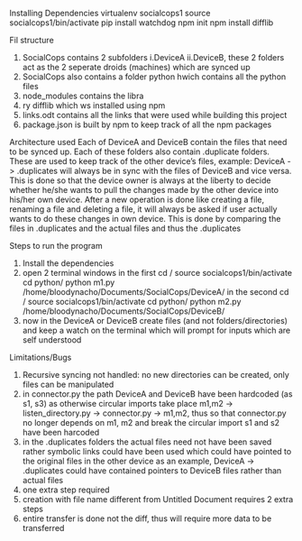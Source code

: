 ﻿Installing Dependencies
virtualenv socialcops1
source socialcops1/bin/activate
pip install watchdog
npm init
npm install difflib


Fil structure
1. SocialCops contains 2 subfolders i.DeviceA ii.DeviceB, these 2 folders act as the 2 seperate droids (machines) which are synced up
2. SocialCops also contains a folder python hwich contains all the python files
3. node_modules contains the libra
4. ry difflib which ws installed using npm
5. links.odt contains all the links that were used while building this project
6. package.json is built by npm to keep track of all the npm packages

Architecture used
Each of DeviceA and DeviceB contain the files that need to be synced up. Each of these folders also contain .duplicate folders. These are used to keep track of the other device’s files, example: DeviceA -> .duplicates will always be in sync with the files of DeviceB and vice versa. This is done so that the device owner is always at the liberty to decide whether he/she wants to pull the changes made by the other device into his/her own device. After a new operation is done like creating a file, renaming a file and deleting a file, it will always be asked if user actually wants to do these changes in own device. This is done by comparing the files in .duplicates and the actual files and thus the .duplicates


Steps to run the program
1. Install the dependencies
2. open 2 terminal windows
in the first
cd <path to SocialCops>/
source socialcops1/bin/activate
cd python/
python m1.py /home/bloodynacho/Documents/SocialCops/DeviceA/
in the second
cd <path to SocialCops>/
source socialcops1/bin/activate
cd python/
python m2.py /home/bloodynacho/Documents/SocialCops/DeviceB/
3. now in the DeviceA or DeviceB create files (and not folders/directories) and keep a watch on the terminal which will prompt for inputs which are self understood

Limitations/Bugs
1. Recursive syncing not handled: no new directories can be created, only files can be manipulated
2. in connector.py the path DeviceA and DeviceB have been hardcoded (as s1, s3) as otherwise circular imports take place m1,m2 -> listen_directory.py -> connector.py -> m1,m2, thus so that connector.py no longer depends on m1, m2 and break the circular import s1 and s2 have been harcoded
3. in the .duplicates folders the actual files need not have been saved rather symbolic links could have been used which could have pointed to the original files in the other device as an example, DeviceA -> .duplicates could have contained pointers to DeviceB files rather than actual files
4. one extra step required   
5. creation with file name different from Untitled Document requires 2 extra steps
6. entire transfer is done not the diff, thus will require more data to be transferred

